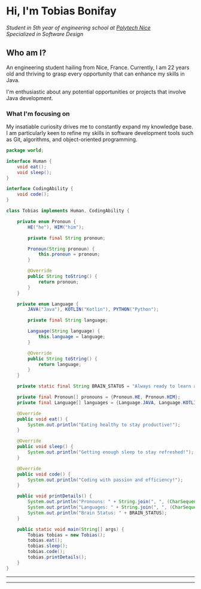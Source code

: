 # Hi, I'm Tobias Bonifay
_Student in 5th year of engineering school at [Polytech Nice](https://polytech.univ-cotedazur.fr)_<br>
_Specialized in Software Design_

## Who am I? 

An engineering student hailing from Nice, France. Currently, I am 22 years old and thriving to grasp every opportunity that can enhance my skills in Java.

I'm enthusiastic about any potential opportunities or projects that involve Java development.

### What I'm focusing on 

My insatiable curiosity drives me to constantly expand my knowledge base. I am particularly keen to refine my skills in software development tools such as Git, algorithms, and object-oriented programming.

```java
package world;

interface Human {
    void eat();
    void sleep();
}

interface CodingAbility {
    void code();
}

class Tobias implements Human, CodingAbility {

    private enum Pronoun {
        HE("he"), HIM("him");

        private final String pronoun;

        Pronoun(String pronoun) {
            this.pronoun = pronoun;
        }

        @Override
        public String toString() {
            return pronoun;
        }
    }

    private enum Language {
        JAVA("Java"), KOTLIN("Kotlin"), PYTHON("Python");

        private final String language;

        Language(String language) {
            this.language = language;
        }

        @Override
        public String toString() {
            return language;
        }
    }

    private static final String BRAIN_STATUS = "Always ready to learn and adapt";

    private final Pronoun[] pronouns = {Pronoun.HE, Pronoun.HIM};
    private final Language[] languages = {Language.JAVA, Language.KOTLIN, Language.PYTHON};

    @Override
    public void eat() {
        System.out.println("Eating healthy to stay productive!");
    }

    @Override
    public void sleep() {
        System.out.println("Getting enough sleep to stay refreshed!");
    }

    @Override
    public void code() {
        System.out.println("Coding with passion and efficiency!");
    }

    public void printDetails() {
        System.out.println("Pronouns: " + String.join(", ", (CharSequence[]) pronouns));
        System.out.println("Languages: " + String.join(", ", (CharSequence[]) languages));
        System.out.println("Brain Status: " + BRAIN_STATUS);
    }

    public static void main(String[] args) {
        Tobias tobias = new Tobias();
        tobias.eat();
        tobias.sleep();
        tobias.code();
        tobias.printDetails();
    }
}

```

---

---
